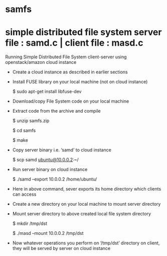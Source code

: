 # samfs
simple distributed file system
server file : samd.c | client file : masd.c
==============================

Running Simple Distributed File System client-server using openstack/amazon cloud instance

- Create a cloud instance as described in earlier sections

- Install FUSE library on your local machine (not on cloud instance)

  $ sudo apt-get install libfuse-dev

- Download/copy File System code on your local machine

- Extract code from the archive and compile

  $ unzip samfs.zip

  $ cd samfs

  $ make

- Copy server binary i.e. ‘samd’ to cloud instance

  $ scp samd ubuntu@10.0.0.2:~/

- Run server binary on cloud instance

  $ ./samd –export 10.0.0.2 /home/ubuntu/

- Here in above command, sever exports its home directory which clients can access

- Create a new directory on your local machine to mount server directory

- Mount server directory to above created local file system directory

  $ mkdir /tmp/dst

  $ ./masd –mount 10.0.0.2 /tmp/dst

- Now whatever operations you perform on ‘/tmp/dst’ directory on client, they will be served by server on cloud instance

